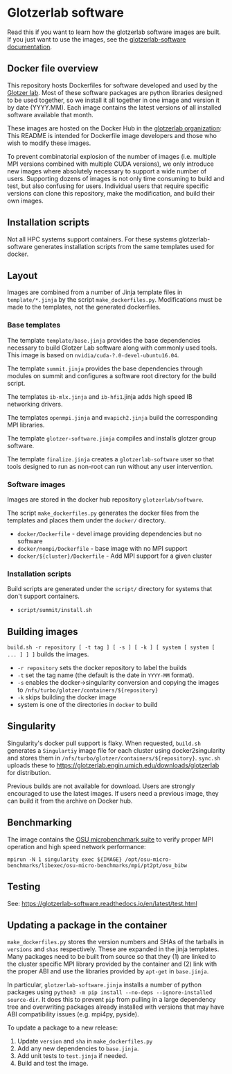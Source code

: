 # Glotzerlab software

Read this if you want to learn how the glotzerlab software images are built. If
you just want to use the images, see the [glotzerlab-software
documentation](https://glotzerlab-software.readthedocs.io/).

## Docker file overview

This repository hosts Dockerfiles for software developed and used by the
[Glotzer lab](http://glotzerlab.engin.umich.edu/home/). Most of these software
packages are python libraries designed to be used together, so we install it all
together in one image and version it by date (YYYY.MM). Each image contains the
latest versions of all installed software available that month.

These images are hosted on the Docker Hub in the [glotzerlab
organization](https://hub.docker.com/r/glotzerlab/software/): This README is
intended for Dockerfile image developers and those who wish to modify these
images.

To prevent combinatorial explosion of the number of images (i.e. multiple MPI
versions combined with multiple CUDA versions), we only introduce new images
where absolutely necessary to support a wide number of users. Supporting dozens
of images is not only time consuming to build and test, but also confusing for
users. Individual users that require specific versions can clone this
repository, make the modification, and build their own images.

## Installation scripts

Not all HPC systems support containers. For these systems glotzerlab-software
generates installation scripts from the same templates used for docker.

## Layout

Images are combined from a number of Jinja template files in
``template/*.jinja`` by the script ``make_dockerfiles.py``. Modifications must
be made to the templates, not the generated dockerfiles.

### Base templates

The template ``template/base.jinja`` provides the base dependencies necessary to
build Glotzer Lab software along with commonly used tools. This image is based
on ``nvidia/cuda-?.0-devel-ubuntu16.04``.

The template ``summit.jinja`` provides the base dependencies through modules on
summit and configures a software root directory for the build script.

The templates ``ib-mlx.jinja`` and ``ib-hfi1``.jinja adds high speed IB
networking drivers.

The templates ``openmpi.jinja`` and ``mvapich2.jinja`` build the corresponding
MPI libraries.

The template ``glotzer-software.jinja`` compiles and installs glotzer group
software.

The template ``finalize.jinja`` creates a ``glotzerlab-software`` user so that
tools designed to run as non-root can run without any user intervention.

### Software images

Images are stored in the docker hub repository ``glotzerlab/software``.

The script ``make_dockerfiles.py`` generates the docker files from the templates
and places them under the ``docker/`` directory.

* ``docker/Dockerfile`` - devel image providing dependencies but no software
* ``docker/nompi/Dockerfile`` - base image with no MPI support
* ``docker/${cluster}/Dockerfile`` - Add MPI support for a given cluster

### Installation scripts

Build scripts are generated under the ``script/`` directory for systems that
don't support containers.

* ``script/summit/install.sh``

## Building images

``build.sh -r repository [ -t tag ] [ -s ] [ -k ] [ system [ system [ ... ] ] ]``
builds the images.

* ``-r repository`` sets the docker repository to label the builds
* ``-t`` set the tag name (the default is the date in ``YYYY-MM`` format).
* ``-s`` enables the docker->singularity conversion and copying the images to
  ``/nfs/turbo/glotzer/containers/${repository}``
* ``-k`` skips building the docker image
* system is one of the directories in ``docker`` to build

## Singularity

Singularity's docker pull support is flaky. When requested, ``build.sh``
generates a ``Singulartiy`` image file for each cluster using docker2singularity
and stores them in ``/nfs/turbo/glotzer/containers/${repository}``. ``sync.sh``
uploads these to https://glotzerlab.engin.umich.edu/downloads/glotzerlab for
distribution.

Previous builds are not available for download. Users are strongly encouraged to
use the latest images. If users need a previous image, they can build it from
the archive on Docker hub.

## Benchmarking

The image contains the [OSU microbenchmark
suite](http://mvapich.cse.ohio-state.edu/benchmarks/) to verify proper MPI
operation and high speed network performance:

    mpirun -N 1 singularity exec ${IMAGE} /opt/osu-micro-benchmarks/libexec/osu-micro-benchmarks/mpi/pt2pt/osu_bibw

## Testing

See: https://glotzerlab-software.readthedocs.io/en/latest/test.html

## Updating a package in the container

`make_dockerfiles.py` stores the version numbers and SHAs of the tarballs in
`versions` and `shas` respectively. These are expanded in the jinja templates.
Many packages need to be built from source so that they (1) are linked to the
cluster specific MPI library provided by the container and (2) link with the
proper ABI and use the libraries provided by `apt-get` in `base.jinja`.

In particular, `glotzerlab-software.jinja` installs a number of python packages
using `python3 -m pip install --no-deps --ignore-installed source-dir`. It does
this to prevent `pip` from pulling in a large dependency tree and overwriting
packages already installed with versions that may have ABI compatibility
issues (e.g. mpi4py, pyside).

To update a package to a new release:

1. Update `version` and `sha` in `make_dockerfiles.py`
2. Add any new dependencies to `base.jinja`.
3. Add unit tests to `test.jinja` if needed.
4. Build and test the image.
